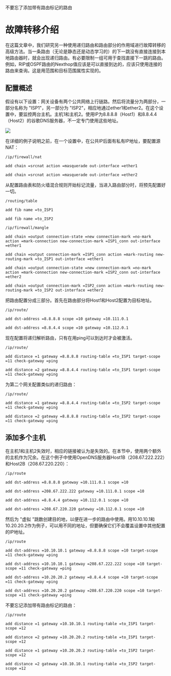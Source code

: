 不要忘了添加带有路由标记的路由

# 故障转移介绍

在这篇文章中，我们研究另一种使用递归路由和路由部分的作用域进行故障转移的高级方法。当一条路由（无论是静态还是动态学习的）的下一跳没有直接连接到本地路由器时，就会出现递归路由。有必要限制一组可用于查找直接下一跳的路由。例如，RIP或OSPF路由的Nexthop值应该是可以直接到达的，应该只使用连接的路由来查询。这是用范围和目标范围属性实现的。

## 配置概述

假设有以下设置：网关设备有两个公共网络上行链路。然后将流量分为两部分，一部分名称为 "ISP1"，另一部分为 "ISP2"，相应地通过ether1和ether2。在这个设置中，要监控两台主机。主机1和主机2。使用IP为8.8.8.8（Host1）和8.8.4.4（Host2）的谷歌DNS服务器，不一定专门使用这些地址。

![](https://help.mikrotik.com/docs/download/attachments/26476608/Untitled%20Diagram.jpg?version=1&modificationDate=1590410080303&api=v2)

在详细的例子说明之前，在一个设置中，在公共IP后面有私有IP地址，要配置源NAT：

`/ip/firewall/nat`

`add chain =srcnat action =masquerade out-interface =ether1`

`add chain =srcnat action =masquerade out-interface =ether2`

从配置路由表和防火墙混合规则开始标记流量，当进入路由部分时，将预先配置好一切。

`/routing/table`

`add fib name =to_ISP1`

`add fib name =to_ISP2`

`/ip/firewall/mangle`

`add chain =output connection-state =new connection-mark =no-mark action =mark-connection new-connection-mark =ISP1_conn out-interface =ether1`

`add chain =output connection-mark =ISP1_conn action =mark-routing new-routing-mark =to_ISP1 out-interface =ether1`

`add chain =output connection-state =new connection-mark =no-mark action =mark-connection new-connection-mark =ISP2_conn out-interface =ether2`

`add chain =output connection-mark =ISP2_conn action =mark-routing new-routing-mark =to_ISP2 out-interface =ether2`

把路由配置分成三部分。首先在路由部分将Host1和Host2配置为目标地址。

`/ip/route/`

`add dst-address =8.8.8.8 scope =10 gateway =10.111.0.1`

`add dst-address =8.8.4.4 scope =10 gateway =10.112.0.1`

现在配置将递归解析路由，只有在用ping可以到达时才会被激活。

`/ip/route/`

`add distance =1 gateway =8.8.8.8 routing-table =to_ISP1 target-scope =11 check-gateway =ping`

`add distance =2 gateway =8.8.4.4 routing-table =to_ISP1 target-scope =11 check-gateway =ping`

为第二个网关配置类似的递归路由：

`/ip/route/`

`add distance =1 gateway =8.8.4.4 routing-table =to_ISP2 target-scope =11 check-gateway =ping`

`add distance =2 gateway =8.8.8.8 routing-table =to_ISP2 target-scope =11 check-gateway =ping`

## 添加多个主机

在主机1和主机2失效时，相应的链接被认为是失效的。在本节中，使用两个额外的主机作为冗余。在这个例子中使用OpenDNS服务器Host1B（208.67.222.222）和Host2B（208.67.220.220）：

`/ip/route`

`add dst-address =8.8.8.8 gateway =10.111.0.1 scope =10`

`add dst-address =208.67.222.222 gateway =10.111.0.1 scope =10`

`add dst-address =8.8.4.4 gateway =10.112.0.1 scope =10`

`add dst-address =208.67.220.220 gateway =10.112.0.1 scope =10`

然后为 "虚拟 "跳数创建目的地，以便在进一步的路由中使用。用10.10.10.1和10.20.20.2作为例子，可以用不同的地址，但要确保它们不会覆盖设置中其他配置的IP地址。

`/ip/route`

`add dst-address =10.10.10.1 gateway =8.8.8.8 scope =10 target-scope =11 check-gateway =ping`

`add dst-address =10.10.10.1 gateway =208.67.222.222 scope =10 target-scope =11 check-gateway =ping`

`add dst-address =10.20.20.2 gateway =8.8.4.4 scope =10 target-scope =11 check-gateway =ping`

`add dst-address =10.20.20.2 gateway =208.67.220.220 scope =10 target-scope =11 check-gateway =ping`

不要忘记添加带有路由标记的路由：

`/ip/route`

`add distance =1 gateway =10.10.10.1 routing-table =to_ISP1 target-scope =12`

`add distance =2 gateway =10.20.20.2 routing-table =to_ISP1 target-scope =12`

`add distance =1 gateway =10.20.20.2 routing-table =to_ISP2 target-scope =12`

`add distance =2 gateway =10.10.10.1 routing-table =to_ISP2 target-scope =12`
